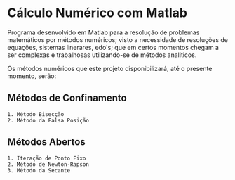 # Cálculo Numérico com Matlab

Programa desenvolvido em Matlab para a resolução de problemas matemáticos por métodos numéricos; visto a necessidade de resoluções de equações, sistemas linerares, edo's; que em certos momentos chegam a ser complexas e trabalhosas utilizando-se de métodos analiticos.

Os métodos numéricos que este projeto disponibilizará, até o presente momento, serão:

## Métodos de Confinamento
    1. Método Bisecção
    2. Método da Falsa Posição

## Métodos Abertos
    1. Iteração de Ponto Fixo
    2. Método de Newton-Rapson
    3. Método da Secante
    
    
